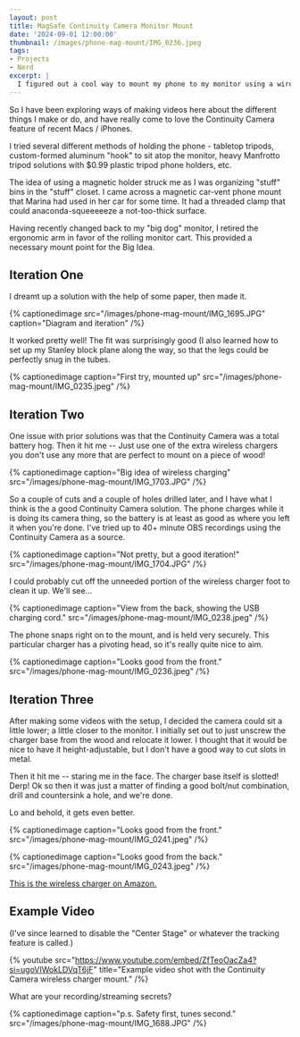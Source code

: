 ```yaml
---
layout: post
title: MagSafe Continuity Camera Monitor Mount
date: '2024-09-01 12:00:00'
thumbnail: /images/phone-mag-mount/IMG_0236.jpeg
tags:
- Projects
- Nerd
excerpt: |
  I figured out a cool way to mount my phone to my monitor using a wireless charger. Check out the evolution...
---
```


So I have been exploring ways of making videos here about the different things I make or do, and have really come to love the Continuity Camera feature of recent Macs / iPhones.

I tried several different methods of holding the phone - tabletop tripods, custom-formed aluminum "hook" to sit atop the monitor, heavy Manfrotto tripod solutions with $0.99 plastic tripod phone holders, etc.

The idea of using a magnetic holder struck me as I was organizing "stuff" bins in the "stuff" closet. I came across a magnetic car-vent phone mount that Marina had used in her car for some time. It had a threaded clamp that could anaconda-squeeeeeze  a not-too-thick surface.

Having recently changed back to my "big dog" monitor, I retired the ergonomic arm in favor of the rolling monitor cart. This provided a necessary mount point for the Big Idea.

## Iteration One

I dreamt up a solution with the help of some paper, then made it.

{% captionedimage src="/images/phone-mag-mount/IMG_1695.JPG" caption="Diagram and iteration" /%}

It worked pretty well! The fit was surprisingly good (I also learned how to set up my Stanley block plane along the way, so that the  legs could be perfectly snug in the tubes.

{% captionedimage caption="First try, mounted up" src="/images/phone-mag-mount/IMG_0235.jpeg" /%}

## Iteration Two

One issue with prior solutions was that the Continuity Camera was a total battery hog. Then it hit me -- Just use one of the extra wireless chargers you don't use any more that are perfect to mount on a piece of wood!

{% captionedimage caption="Big idea of wireless charging" src="/images/phone-mag-mount/IMG_1703.JPG" /%}

So a couple of cuts and a couple of holes drilled later, and I have what I think is the a good Continuity Camera solution. The phone charges while it is doing its camera thing, so the battery is at least as good as where you left it when you're done. I've tried up to 40+ minute OBS recordings using the Continuity Camera as a source.

{% captionedimage caption="Not pretty, but a good iteration!" src="/images/phone-mag-mount/IMG_1704.JPG" /%}

I could probably cut off the unneeded portion of the wireless charger foot to clean it up. We'll see...

{% captionedimage caption="View from the back, showing the USB charging cord." src="/images/phone-mag-mount/IMG_0238.jpeg" /%}

The phone snaps right on to the mount, and is held very securely. This particular charger has a pivoting head, so it's really quite nice to aim.

{% captionedimage caption="Looks good from the front." src="/images/phone-mag-mount/IMG_0236.jpeg" /%}

## Iteration Three

After making some videos with the setup, I decided the camera could sit a little lower; a little closer to the monitor. I initially set out to just unscrew the charger base from the wood and relocate it lower. I thought that it would be nice to have it height-adjustable, but I don't have a good way to cut slots in metal.

Then it hit me -- staring me in the face. The charger base itself is slotted! Derp! Ok so then it was just a matter of finding a good bolt/nut combination, drill and countersink a hole, and we're done.

Lo and behold, it gets even better.

{% captionedimage caption="Looks good from the front." src="/images/phone-mag-mount/IMG_0241.jpeg" /%}

{% captionedimage caption="Looks good from the back." src="/images/phone-mag-mount/IMG_0243.jpeg" /%}

[This is the wireless charger on Amazon.](https://www.amazon.com/gp/product/B08SQBN68C/ref=ppx_yo_dt_b_search_asin_title?ie=UTF8&th=1)

## Example Video

(I've since learned to disable the "Center Stage" or whatever the tracking feature is called.)

{% youtube src="https://www.youtube.com/embed/ZfTeoOacZa4?si=ugoVIWokLDVqT6jF" title="Example video shot with the Continuity Camera wireless charger mount." /%}

What are your recording/streaming secrets?

{% captionedimage caption="p.s. Safety first, tunes second." src="/images/phone-mag-mount/IMG_1688.JPG" /%}
